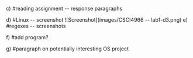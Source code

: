 c) #reading assignment -- response paragraphs

d) #Linux -- screenshot
![Screenshot](images/CSCI4966 -- lab1-d3.png)
e) #regexes -- screenshots

f) #add program? 

g) #paragraph on potentially interesting OS project
